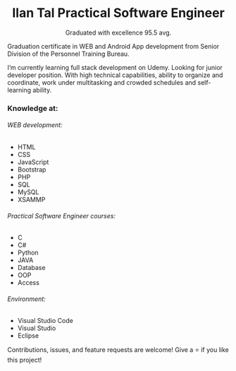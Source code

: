 <h1 align="center">Ilan Tal Practical Software Engineer</h1>
<p align="center">Graduated with excellence 95.5 avg.</p>
<p>Graduation certificate in WEB and Android App development from Senior Division of the Personnel Training Bureau.</p>
<p>
I’m currently learning full stack development on Udemy.
Looking for junior developer position.
With high technical capabilities, ability to organize and coordinate, work under multitasking and crowded schedules and self-learning ability.
</p>
<h3>Knowledge at:</h3>
<h6>WEB development:</h6>

- HTML
- CSS
- JavaScript
- Bootstrap
- PHP
- SQL
- MySQL
- XSAMMP

<h6>Practical Software Engineer courses:</h6>

- C
- C#
- Python
- JAVA
- Database
- OOP
- Access

<h6>Environment:</h6>

- Visual Studio Code
- Visual Studio
- Eclipse

Contributions, issues, and feature requests are welcome!
Give a ⭐️ if you like this project!
<!---
ilantal321/ilantal321 is a ✨ special ✨ repository because its `README.md` (this file) appears on your GitHub profile.
You can click the Preview link to take a look at your changes.
--->
